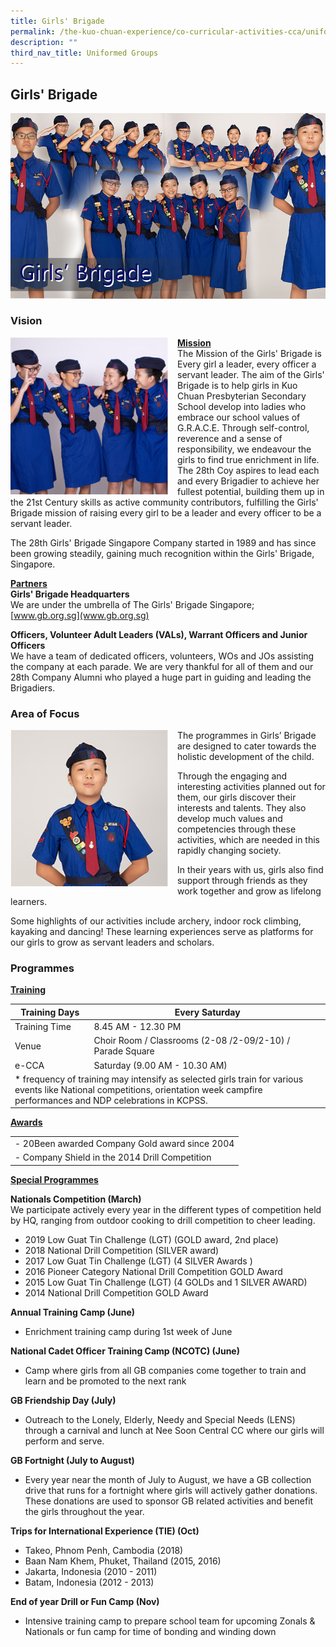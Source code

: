```yaml
---
title: Girls' Brigade
permalink: /the-kuo-chuan-experience/co-curricular-activities-cca/uniformed-groups/girls-brigade/
description: ""
third_nav_title: Uniformed Groups
---
```

## Girls' Brigade


![](/images/The%20Kuo%20Chuan%20Experience/CCA/girls%20brigade.jpg)


### Vision

<img src="/images/The%20Kuo%20Chuan%20Experience/CCA/gb1.jpg" style="width:50%;margin-right:15px;" align = "left">

**<u>Mission</u>**  
The Mission of the Girls' Brigade is Every girl a leader, every officer a servant leader. The aim of the Girls' Brigade is to help girls in Kuo Chuan Presbyterian Secondary School develop into ladies who embrace our school values of G.R.A.C.E. Through self-control, reverence and a sense of responsibility, we endeavour the girls to find true enrichment in life. The 28th Coy aspires to lead each and every Brigadier to achieve her fullest potential, building them up in the 21st Century skills as active community contributors, fulfilling the Girls' Brigade mission of raising every girl to be a leader and every officer to be a servant leader.   
  
The 28th Girls' Brigade Singapore Company started in 1989 and has since been growing steadily, gaining much recognition within the Girls' Brigade, Singapore.   
  
**<u>Partners</u>**  
**Girls' Brigade Headquarters**<br>
We are under the umbrella of The Girls' Brigade Singapore; [www.gb.org.sg](www.gb.org.sg)  
  
**Officers, Volunteer Adult Leaders (VALs), Warrant Officers and Junior Officers**<br>
We have a team of dedicated officers, volunteers, WOs and JOs assisting the company at each parade. We are very thankful for all of them and our 28th Company Alumni who played a huge part in guiding and leading the Brigadiers.

### Area of Focus

<img src="/images/The%20Kuo%20Chuan%20Experience/CCA/gb2.jpg" style="width:50%;margin-right:15px;" align = "left">

The programmes in Girls’ Brigade are designed to cater towards the holistic development of the child.  
  
Through the engaging and interesting activities planned out for them, our girls discover their interests and talents. They also develop much values and competencies through these activities, which are needed in this rapidly changing society.   
  
In their years with us, girls also find support through friends as they work together and grow as lifelong learners.   
  
Some highlights of our activities include archery, indoor rock climbing, kayaking and dancing! These learning experiences serve as platforms for our girls to grow as servant leaders and scholars.

### Programmes


**<u>Training</u>**

<table>
<thead>
  <tr>
    <th>Training Days</th>
    <th>Every Saturday</th>
  </tr>
</thead>
<tbody>
  <tr>
    <td>Training Time</td>
    <td>8.45 AM - 12.30 PM</td>
  </tr>
  <tr>
    <td>Venue</td>
    <td>Choir Room / Classrooms (2-08 /2-09/2-10) / Parade Square</td>
  </tr>
  <tr>
    <td> e-CCA</td>
    <td> Saturday (9.00 AM - 10.30 AM)</td>
  </tr>
  <tr>
    <td colspan="2">* frequency of training may intensify as selected girls train for various events like National competitions, orientation week campfire performances and NDP celebrations in KCPSS.</td>
  </tr>
</tbody>
</table>

**<u>Awards</u>**

<table>
<tbody>
  <tr>
    <td colspan="7">- 20Been awarded Company Gold award since 2004</td>
  </tr>
  <tr>
    <td colspan="7">- Company Shield in the 2014 Drill Competition</td>
  </tr>
</tbody>
</table>


**<u>Special Programmes</u>**

**Nationals Competition (March)**   
We participate actively every year in the different types of competition held by HQ, ranging from outdoor cooking to drill competition to cheer leading.   

*   2019 Low Guat Tin Challenge (LGT) (GOLD award, 2nd place)
*   2018 National Drill Competition (SILVER award)
*   2017 Low Guat Tin Challenge (LGT) (4 SILVER Awards )
*   2016 Pioneer Category National Drill Competition GOLD Award 
*   2015 Low Guat Tin Challenge (LGT) (4 GOLDs and 1 SILVER AWARD) 
*   2014 National Drill Competition GOLD Award 

**Annual Training Camp (June)** 

*   Enrichment training camp during 1st week of June 

**National Cadet Officer Training Camp (NCOTC) (June)**   

*   Camp where girls from all GB companies come together to train and learn and be promoted to the next rank

**GB Friendship Day (July)**   

*   Outreach to the Lonely, Elderly, Needy and Special Needs (LENS) through a carnival and lunch at Nee Soon Central CC where our girls will perform and serve. 

**GB Fortnight (July to August)**   

*   Every year near the month of July to August, we have a GB collection drive that runs for a fortnight where girls will actively gather donations. These donations are used to sponsor GB related activities and benefit the girls throughout the year. 

**Trips for International Experience (TIE) (Oct)**   

*   Takeo, Phnom Penh, Cambodia (2018)
*   Baan Nam Khem, Phuket, Thailand (2015, 2016) 
*   Jakarta, Indonesia (2010 - 2011) 
*   Batam, Indonesia (2012 - 2013) 

**End of year Drill or Fun Camp (Nov)**   

*   Intensive training camp to prepare school team for upcoming Zonals & Nationals or fun camp for time of bonding and winding down